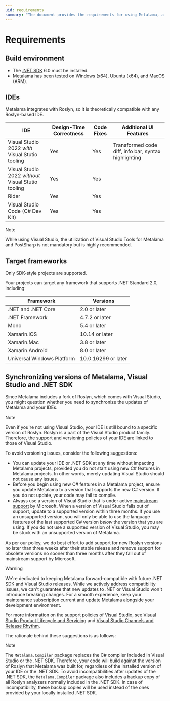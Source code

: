 ```yaml
---
uid: requirements
summary: "The document provides the requirements for using Metalama, a tool that integrates with Roslyn-based IDEs. It details the build environment, supported IDEs, target frameworks, and guidelines for synchronizing versions of Metalama, Visual Studio and .NET SDK."
---
```


# Requirements

## Build environment

* The [.NET SDK](https://dotnet.microsoft.com/download) 6.0 must be installed.
* Metalama has been tested on Windows (x64), Ubuntu (x64), and MacOS (ARM).

## IDEs

Metalama integrates with Roslyn, so it is theoretically compatible with any Roslyn-based IDE.

| IDE | Design-Time Correctness | Code Fixes | Additional UI Features |
| --- | ----------------------- | ---------- | ---------------------- |
| Visual Studio 2022 _with_ Visual Stutio tooling | Yes | Yes | Transformed code diff, info bar, syntax highlighting |
| Visual Studio 2022 _without_ Visual Stutio tooling | Yes | Yes | |
| Rider | Yes | Yes | |
| Visual Studio Code (C# Dev Kit) | Yes | Yes | |

> [!NOTE]
> While using Visual Studio, the utilization of Visual Studio Tools for Metalama and PostSharp is not mandatory but is highly recommended.

## Target frameworks

Only SDK-style projects are supported.

Your projects can target any framework that supports .NET Standard 2.0, including:

| Framework | Versions |
|-----------|-----------|
| .NET and .NET Core	| 2.0 or later |
| .NET Framework | 4.7.2  or later |
| Mono |	5.4 or later |
| Xamarin.iOS	 | 10.14 or later |
| Xamarin.Mac |	3.8 or later |
| Xamarin.Android |	8.0 or later |
| Universal Windows Platform	| 10.0.16299 or later |

## Synchronizing versions of Metalama, Visual Studio and .NET SDK

Since Metalama includes a fork of Roslyn, which comes with Visual Studio, you might question whether you need to synchronize the updates of Metalama and your IDEs.

> [!NOTE]
> Even if you're not using Visual Studio, your IDE is still bound to a specific version of Roslyn. Roslyn is a part of the Visual Studio product family. Therefore, the support and versioning policies of your IDE are linked to those of Visual Studio.

To avoid versioning issues, consider the following suggestions:

* You can update your IDE or .NET SDK at any time without impacting Metalama projects, provided you do not start using new C# features in Metalama projects. In other words, merely updating Visual Studio should not cause any issues.
* Before you begin using new C# features in a Metalama project, ensure you update Metalama to a version that supports the new C# version. If you do not update, your code may fail to compile.
* Always use a version of Visual Studio that is under active [mainstream support](https://docs.microsoft.com/en-us/lifecycle/policies/fixed#mainstream-support) by Microsoft. When a version of Visual Studio falls out of support, update to a supported version within three months. If you use an unsupported version, you will only be able to use the language features of the last supported C# version _below_ the version that you are using. If you do not use a supported version of Visual Studio, you may be stuck with an unsupported version of Metalama.

As per our policy, we do best effort to add support for new Roslyn versions no later than three weeks after their stable release and remove support for obsolete versions no sooner than three months after they fall out of mainstream support by Microsoft.


> [!WARNING]
> We're dedicated to keeping Metalama forward-compatible with future .NET SDK and Visual Studio releases. While we actively address compatibility issues, we can't guarantee that new updates to .NET or Visual Studio won't introduce breaking changes. For a smooth experience, keep your maintenance subscription current and update Metalama alongside your development environment.

For more information on the support policies of Visual Studio, see [Visual Studio Product Lifecycle and Servicing](https://docs.microsoft.com/en-us/visualstudio/productinfo/vs-servicing) and [Visual Studio Channels and Release Rhythm](https://docs.microsoft.com/en-us/visualstudio/productinfo/release-rhythm).

The rationale behind these suggestions is as follows:


> [!NOTE]
> The `Metalama.Compiler` package replaces the C# compiler included in Visual Studio or the .NET SDK. Therefore, your code will build against the version of Roslyn that Metalama was built for, regardless of the installed version of your IDE or the .NET SDK. To avoid incompatibilities after updates of the .NET SDK, the `Metalama.Compiler` package also includes a backup copy of all Roslyn analyzers normally included in the .NET SDK. In case of incompatibility, these backup copies will be used instead of the ones provided by your locally installed .NET SDK.



